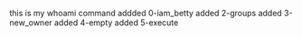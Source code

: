this is my whoami command
addded 0-iam_betty
added 2-groups
added 3-new_owner
added 4-empty
added 5-execute
